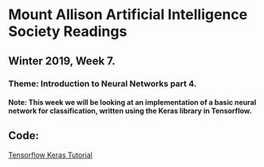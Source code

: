 # Mount Allison Artificial Intelligence Society Readings
## Winter 2019, Week 7.

### Theme: Introduction to Neural Networks part 4.

#### Note: This week we will be looking at an implementation of a basic neural network for classification, written using the Keras library in Tensorflow.

## Code:
[Tensorflow Keras Tutorial](https://www.tensorflow.org/tutorials/keras/basic_classification)
